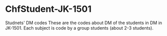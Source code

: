 # ChfStudent-JK-1501
Studnets' DM codes 
These are the codes about DM of the students in DM in JK-1501.
Each subject is code by a group students (about 2-3 students).
